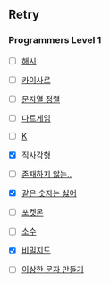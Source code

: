 ## Retry

### Programmers Level 1

- [ ] [해시](https://programmers.co.kr/learn/courses/30/lessons/42576)

- [ ] [카이사르](https://programmers.co.kr/learn/courses/30/lessons/12926)

- [ ] [문자열 정렬](https://programmers.co.kr/learn/courses/30/lessons/12915)

- [ ] [다트게임](https://programmers.co.kr/learn/courses/30/lessons/17682
  )

- [ ] [K](https://programmers.co.kr/learn/courses/30/lessons/42748)

- [x] [직사각형](https://programmers.co.kr/learn/courses/30/lessons/86491)

- [ ] [존재하지 않는..](https://programmers.co.kr/learn/courses/30/lessons/86051
  )

- [x] [같은 숫자는 싫어](https://programmers.co.kr/learn/courses/30/lessons/12906)

- [ ] [포켓몬](https://programmers.co.kr/learn/courses/30/lessons/1845)

- [ ] [소수](https://programmers.co.kr/learn/courses/30/lessons/12921)

- [x] [비밀지도](https://programmers.co.kr/learn/courses/30/lessons/17681)

- [ ] [이상한 문자 만들기](https://programmers.co.kr/learn/courses/30/lessons/12930
  )